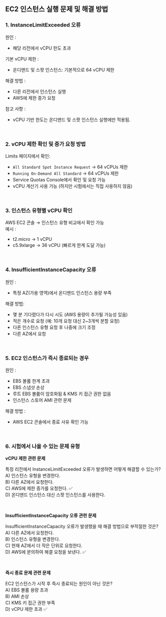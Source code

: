 ## EC2 인스턴스 실행 문제 및 해결 방법

### 1. InstanceLimitExceeded 오류
원인 :
- 해당 리전에서 vCPU 한도 초과  

기본 vCPU 제한 :
- 온디맨드 및 스팟 인스턴스: 기본적으로 64 vCPU 제한
    
해결 방법 :
- 다른 리전에서 인스턴스 실행
- AWS에 제한 증가 요청

참고 사항 :
- vCPU 기반 한도는 온디맨드 및 스팟 인스턴스 실행에만 적용됨.

<br>

### 2. vCPU 제한 확인 및 증가 요청 방법
Limits 페이지에서 확인:  
- `All Standard Spot Instance Request` → 64 vCPUs 제한  
- `Running On-Demand All Standard` → 64 vCPUs 제한  
- Service Quotas Console에서 확인 및 요청 가능  
- vCPU 계산기 사용 가능 (하지만 시험에서는 직접 사용하지 않음)

<br>

### 3. 인스턴스 유형별 vCPU 확인
AWS EC2 콘솔 → 인스턴스 유형 비교에서 확인 가능  
예시 :
- t2.micro → 1 vCPU
- c5.9xlarge → 36 vCPU (빠르게 한계 도달 가능)  

<br>

### 4. InsufficientInstanceCapacity 오류
원인 : 
- 특정 AZ(가용 영역)에서 온디맨드 인스턴스 용량 부족  

해결 방법:
- 몇 분 기다렸다가 다시 시도 (AWS 용량이 추가될 가능성 있음)
- 적은 개수로 요청 (예: 10개 요청 대신 2~3개씩 분할 요청)
- 다른 인스턴스 유형 요청 후 나중에 크기 조정
- 다른 AZ에서 요청

<br>

### 5. EC2 인스턴스가 즉시 종료되는 경우
원인 :  
- EBS 볼륨 한계 초과
- EBS 스냅샷 손상
- 루트 EBS 볼륨이 암호화됨 & KMS 키 접근 권한 없음
- 인스턴스 스토어 AMI 관련 문제
  
해결 방법 :
- AWS EC2 콘솔에서 종료 사유 확인 가능

<br>

### 6. 시험에서 나올 수 있는 문제 유형
**vCPU 제한 관련 문제**

특정 리전에서 InstanceLimitExceeded 오류가 발생하면 어떻게 해결할 수 있는가?  
A) 인스턴스 유형을 변경한다.  
B) 다른 AZ에서 요청한다.  
C) AWS에 제한 증가를 요청한다. ✅  
D) 온디맨드 인스턴스 대신 스팟 인스턴스를 사용한다.  

<br>

**InsufficientInstanceCapacity 오류 관련 문제**

InsufficientInstanceCapacity 오류가 발생했을 때 해결 방법으로 부적절한 것은?  
A) 다른 AZ에서 요청한다.  
B) 인스턴스 유형을 변경한다.  
C) 현재 AZ에서 더 작은 단위로 요청한다.  
D) AWS에 문의하여 해결 요청을 보낸다. ✅  

<br>

**즉시 종료 문제 관련 문제**

EC2 인스턴스가 시작 후 즉시 종료되는 원인이 아닌 것은?  
A) EBS 볼륨 용량 초과  
B) AMI 손상  
C) KMS 키 접근 권한 부족  
D) vCPU 제한 초과 ✅  